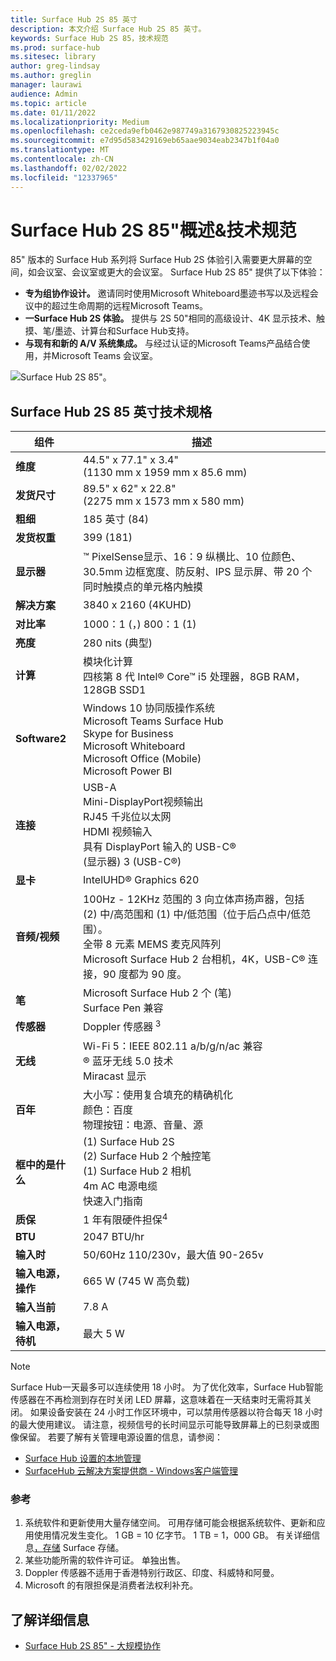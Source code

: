 ```yaml
---
title: Surface Hub 2S 85 英寸
description: 本文介绍 Surface Hub 2S 85 英寸。
keywords: Surface Hub 2S 85，技术规范
ms.prod: surface-hub
ms.sitesec: library
author: greg-lindsay
ms.author: greglin
manager: laurawi
audience: Admin
ms.topic: article
ms.date: 01/11/2022
ms.localizationpriority: Medium
ms.openlocfilehash: ce2ceda9efb0462e987749a3167930825223945c
ms.sourcegitcommit: e7d95d583429169eb65aae9034eab2347b1f04a0
ms.translationtype: MT
ms.contentlocale: zh-CN
ms.lasthandoff: 02/02/2022
ms.locfileid: "12337965"
---
```

# <a name="surface-hub-2s-85-overview--tech-specs"></a>Surface Hub 2S 85"概述&技术规范

85" 版本的 Surface Hub 系列将 Surface Hub 2S 体验引入需要更大屏幕的空间，如会议室、会议室或更大的会议室。 Surface Hub 2S 85" 提供了以下体验：

- **专为组协作设计。** 邀请同时使用Microsoft Whiteboard墨迹书写以及远程会议中的超过生命周期的远程Microsoft Teams。
- **一Surface Hub 2S 体验。** 提供与 2S 50"相同的高级设计、4K 显示技术、触摸、笔/墨迹、计算台和Surface Hub支持。
- **与现有和新的 A/V 系统集成。** 与经过认证的Microsoft Teams产品结合使用，并Microsoft Teams 会议室。

![Surface Hub 2S 85"。](images/hub-2s-85.png)

## <a name="surface-hub-2s-85-tech-specs"></a>Surface Hub 2S 85 英寸技术规格

| 组件    | 描述                                                                                                                                                                                                                                         |
| ----------------- | --------------------------------------------------------------------------------------------------------------------------------------------------------------------------------------------------------------------------------------------------------- |
|**维度**| 44.5" x 77.1" x 3.4"<br> (1130 mm x 1959 mm x 85.6 mm)                                                                                                                                                                                                         |
|**发货尺寸**| 89.5" x 62" x 22.8"<br> (2275 mm x 1573 mm x 580 mm)                                                                                                                                                                                                         |
|**粗细**| 185 英寸 (84)                                                                                                                                                                                                                                             |
|**发货权重**| 399 (181)                                                                                                                                                                                                                                             |
|**显示器**| ™ PixelSense显示、16：9 纵横比、10 位颜色、30.5mm 边框宽度、防反射、IPS 显示屏、带 20 个同时触摸点的单元格内触摸                                                                                                           |
|**解决方案**| 3840 x 2160 (4KUHD)                                                                                                                                                                                                                                               |
|**对比率**| 1000：1 (，) 800：1 (1)  |
|**亮度**| 280 nits (典型) |
|**计算**| 模块化计算<br>四核第 8 代 Intel® Core™ i5 处理器，8GB RAM，128GB SSD1<sup></sup>                                                                                                                                                      |
|**Software2<sup></sup>**| Windows 10 协同版操作系统<br>Microsoft Teams Surface Hub<br>Skype for Business<br>Microsoft Whiteboard<br>Microsoft Office (Mobile) <br>Microsoft Power BI                                                                                               |
|**连接**| USB-A<br>Mini-DisplayPort视频输出<br>RJ45 千兆位以太网<br>HDMI 视频输入<br>具有 DisplayPort 输入的 USB-C®<br> (显示器) 3 (USB-C®)                                                                                                            |
|**显卡**| IntelUHD® Graphics 620                                                                                                                                                                                                                                   |
|**音频/视频**| 100Hz - 12KHz 范围的 3 向立体声扬声器，包括 (2) 中/高范围和 (1) 中/低范围（位于后凸点中/低范围）。 <br>全带 8 元素 MEMS 麦克风阵列<br>Microsoft Surface Hub 2 台相机，4K，USB-C® 连接，90 度都为 90 度。 |
|**笔**| Microsoft Surface Hub 2 个 (笔) <br>Surface Pen 兼容                                                                                                                                                                                       |
|**传感器**| Doppler 传感器<sup> 3</sup>                                                                                                                                                                                                                                 |
|**无线**| Wi-Fi 5：IEEE 802.11 a/b/g/n/ac 兼容<br>® 蓝牙无线 5.0 技术<br>Miracast 显示                                                                                                                                                      |
|**百年**| 大小写：使用复合填充的精确机化<br>颜色：百度<br>物理按钮：电源、音量、源                                                                                                                            |
|**框中的是什么**|  (1) Surface Hub 2S<br> (2) Surface Hub 2 个触控笔<br> (1) Surface Hub 2 相机<br>4m AC 电源电缆<br>快速入门指南                                                                                                                                         |
|**质保**| 1 年有限硬件担保<sup>4</sup>                                                                                                                                                                                                                          |
|**BTU**| 2047 BTU/hr |
|**输入时**| 50/60Hz 110/230v，最大值 90-265v |
|**输入电源，操作**| 665 W (745 W 高负载)  |
|**输入当前**| 7.8 A |
|**输入电源，待机**| 最大 5 W  |

> [!NOTE]
> Surface Hub一天最多可以连续使用 18 小时。 为了优化效率，Surface Hub智能传感器在不再检测到存在时关闭 LED 屏幕，这意味着在一天结束时无需将其关闭。 如果设备安装在 24 小时工作区环境中，可以禁用传感器以符合每天 18 小时的最大使用建议。 请注意，视频信号的长时间显示可能导致屏幕上的已刻录或图像保留。 若要了解有关管理电源设置的信息，请参阅：
>
> - [Surface Hub 设置的本地管理](local-management-surface-hub-settings.md)
> - [SurfaceHub 云解决方案提供商 - Windows客户端管理](/windows/client-management/mdm/surfacehub-csp)

### <a name="references"></a>参考

1. 系统软件和更新使用大量存储空间。 可用存储可能会根据系统软件、更新和应用使用情况发生变化。 1 GB = 10 亿字节。 1 TB = 1，000 GB。 有关详细信息[，存储](https://www.surface.com/storage) Surface 存储。
2. 某些功能所需的软件许可证。 单独出售。
3. Doppler 传感器不适用于香港特别行政区、印度、科威特和阿曼。
4. Microsoft 的有限担保是消费者法权利补充。 

## <a name="learn-more"></a>了解详细信息

- [Surface Hub 2S 85" - 大规模协作](https://techcommunity.microsoft.com/t5/surface-it-pro-blog/surface-hub-2s-85-quot-collaboration-at-a-massive-scale/ba-p/1669717)
